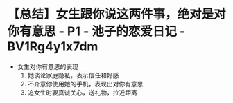 # 【总结】女生跟你说这两件事，绝对是对你有意思 - P1 - 池子的恋爱日记 - BV1Rg4y1x7dm

-   女生对你有意思的表现
    1.  她谈论家庭隐私，表示信任和好感
    2.  不介意你使用她的手机，表现出对你有意思
    3.  追女生时要真诚关心，送礼物，拉近距离